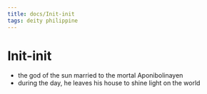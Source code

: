 ```yaml
---
title: docs/Init-init
tags: deity philippine
---
```


# Init-init
- the god of the sun married to the mortal Aponibolinayen
- during the day, he leaves his house to shine light on the world